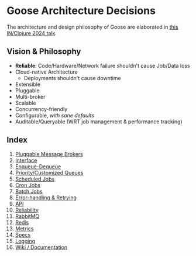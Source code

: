 Goose Architecture Decisions
==========

The architecture and design philosophy of Goose are elaborated in [this IN/Clojure 2024 talk](https://youtu.be/GQ1It09DLM0). 

Vision & Philosophy
----------

- **Reliable**: Code/Hardware/Network failure shouldn't cause Job/Data loss
- Cloud-native Architecture
    - Deployments shouldn't cause downtime
- Extensible
- Pluggable
- Multi-broker
- Scalable
- Concurrency-friendly
- Configurable, *with sane defaults*
- Auditable/Queryable (WRT job management & performance tracking)

Index
----------

1. [Pluggable Message Brokers](https://github.com/nilenso/goose/blob/main/architecture-decisions/pages/pluggable-message-brokers.md)
1. [Interface](https://github.com/nilenso/goose/blob/main/architecture-decisions/pages/interface.md)
1. [Enqueue-Dequeue](https://github.com/nilenso/goose/blob/main/architecture-decisions/pages/enqueue-dequeue.md)
1. [Priority/Customized Queues](https://github.com/nilenso/goose/blob/main/architecture-decisions/pages/priority-queues.md)
1. [Scheduled Jobs](https://github.com/nilenso/goose/blob/main/architecture-decisions/pages/scheduled-jobs.md)
1. [Cron Jobs](https://github.com/nilenso/goose/blob/main/architecture-decisions/pages/cron-jobs.md)
1. [Batch Jobs](https://github.com/nilenso/goose/blob/main/architecture-decisions/pages/batch-jobs.md)
1. [Error-handling & Retrying](https://github.com/nilenso/goose/blob/main/architecture-decisions/pages/error-handling.md)
1. [API](https://github.com/nilenso/goose/blob/main/architecture-decisions/pages/api.md)
1. [Reliability](https://github.com/nilenso/goose/blob/main/architecture-decisions/pages/reliability.md)
1. [RabbitMQ](https://github.com/nilenso/goose/blob/main/architecture-decisions/pages/rabbitmq.md)
1. [Redis](https://github.com/nilenso/goose/blob/main/architecture-decisions/pages/redis.md)
1. [Metrics](https://github.com/nilenso/goose/blob/main/architecture-decisions/pages/metrics.md)
1. [Specs](https://github.com/nilenso/goose/blob/main/architecture-decisions/pages/specs.md)
1. [Logging](https://github.com/nilenso/goose/blob/main/architecture-decisions/pages/logging.md)
1. [Wiki / Documentation](https://github.com/nilenso/goose/blob/main/architecture-decisions/pages/wiki.md)
